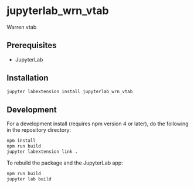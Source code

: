 # jupyterlab_wrn_vtab

Warren vtab


## Prerequisites

* JupyterLab

## Installation

```bash
jupyter labextension install jupyterlab_wrn_vtab
```

## Development

For a development install (requires npm version 4 or later), do the following in the repository directory:

```bash
npm install
npm run build
jupyter labextension link .
```

To rebuild the package and the JupyterLab app:

```bash
npm run build
jupyter lab build
```

